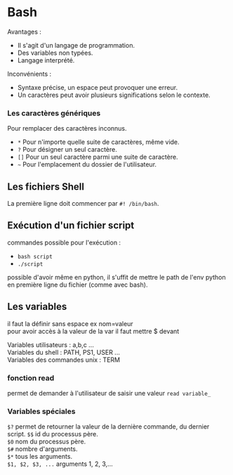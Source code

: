 # **Bash** 

Avantages :
* Il s'agit d'un langage de programmation.
* Des variables non typées.
* Langage interprété.


Inconvénients :
* Syntaxe précise, un espace peut provoquer une erreur.
* Un caractères peut avoir plusieurs significations selon le contexte.

### Les caractères génériques 
Pour remplacer des caractères inconnus.
- ```*``` Pour n'importe quelle suite de caractères, même vide.
- ```?``` Pour désigner un seul caractère.
- ```[]``` Pour un seul caractère parmi une suite de caractère.
- ```~``` Pour l'emplacement du dossier de l'utilisateur.


## Les fichiers Shell
La première ligne doit commencer par ```#! /bin/bash```.

## Exécution d'un fichier script

commandes possible pour l'exécution :
- ```bash script```
- ```./script```


possible d'avoir même en python, il s'uffit de mettre le path de l'env python en première ligne du fichier (comme avec bash).

## Les variables
il faut la définir sans espace ex nom=valeur\
pour avoir accès à la valeur de la var il faut mettre $ devant

Variables utilisateurs : a,b,c ...\
Variables du shell : PATH, PS1, USER ...\
Variables des commandes unix : TERM

### fonction read
permet de demander à l'utilisateur de saisir une valeur 
```read variable_```

### Variables spéciales
```$?``` permet de retourner la valeur de la dernière commande, du dernier script.
 ```$$``` id du processus père.\
 ```$0``` nom du processus père.\
```$#``` nombre d'arguments.\
```$*``` tous les arguments.\
```$1, $2, $3, ...``` arguments 1, 2, 3,...




